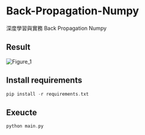 # Back-Propagation-Numpy

深度學習與實務 Back Propagation Numpy <br>
## Result
![Figure_1](https://user-images.githubusercontent.com/49235533/210359819-b662312c-245e-4e8f-8712-833a316e67ee.png)

## Install requirements
```C
pip install -r requirements.txt
```

## Exeucte
```C
python main.py
```
